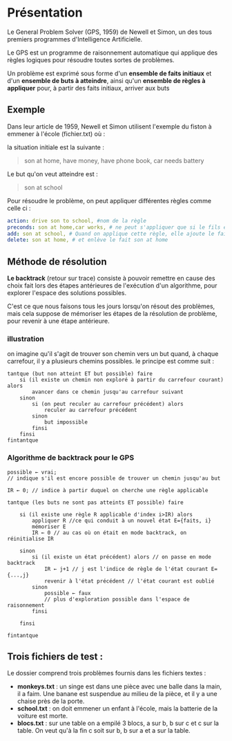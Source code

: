 # Présentation

Le General Problem Solver (GPS, 1959) de Newell et Simon, un des tous premiers programmes d'Intelligence Artificielle.

Le GPS est un programme de raisonnement automatique qui applique des règles logiques pour résoudre toutes sortes de problèmes.

Un problème est exprimé sous forme d'un **ensemble de faits initiaux** et d'un **ensemble de buts à atteindre**, ainsi qu'un **ensemble de règles à appliquer** pour, à partir des faits
initiaux, arriver aux buts

## Exemple 

Dans leur article de 1959, Newell et Simon utilisent l'exemple du fiston à emmener à l'école (fichier.txt) où :

la situation initiale est la suivante :

> son at home, have money, have phone book, car needs battery

Le but qu'on veut atteindre est :

> son at school

Pour résoudre le problème, on peut appliquer différentes règles comme celle ci :

```yml
action: drive son to school, #nom de la règle
preconds: son at home,car works, # ne peut s'appliquer que si le fils est à la maison et que lavoiture fonctionne
add: son at school, # Quand on applique cette règle, elle ajoute le fait son at school
delete: son at home, # et enlève le fait son at home
```

## Méthode de résolution 

**Le backtrack** (retour sur trace) consiste à pouvoir remettre en cause des choix fait lors des étapes antérieures de l'exécution d'un algorithme, pour explorer l'espace des solutions possibles.

C'est ce que nous faisons tous les jours lorsqu'on résout des problèmes, mais cela suppose de mémoriser les étapes de la résolution de problème, pour revenir à une étape antérieure.

### illustration 

on imagine qu'il s'agit de trouver son chemin vers un but quand, à chaque carrefour, il y a plusieurs chemins possibles. le principe est comme suit :

```
tantque (but non atteint ET but possible) faire
	si (il existe un chemin non exploré à partir du carrefour courant) alors
		avancer dans ce chemin jusqu'au carrefour suivant
	sinon
		si (on peut reculer au carrefour précédent) alors
			reculer au carrefour précédent
		sinon
			but impossible
		finsi
	finsi
fintantque
```

### Algorithme de backtrack pour le GPS

```
possible ← vrai; 
// indique s'il est encore possible de trouver un chemin jusqu'au but

IR ← 0; // indice à partir duquel on cherche une règle applicable

tantque (les buts ne sont pas atteints ET possible) faire

	si (il existe une règle R applicable d'index i>IR) alors
		appliquer R //ce qui conduit à un nouvel état E={faits, i}
		mémoriser E
		IR ← 0 // au cas où on était en mode backtrack, on réinitialise IR
		
	sinon
		si (il existe un état précédent) alors // on passe en mode backtrack
			IR ← j+1 // j est l'indice de règle de l'état courant E={...,j}
			revenir à l'état précédent // l'état courant est oublié
		sinon
			possible ← faux 
			// plus d'exploration possible dans l'espace de raisonnement
		finsi
		
	finsi
	
fintantque
```


## Trois fichiers de test :

Le dossier comprend trois problèmes fournis dans les fichiers textes :

- **monkeys.txt** : un singe est dans une pièce avec une balle dans la main, il a faim. Une banane est suspendue au milieu de la pièce, et il y a une chaise près de la porte.
- **school.txt** : on doit emmener un enfant à l'école, mais la batterie de la voiture est morte.
- **blocs.txt** : sur une table on a empilé 3 blocs, a sur b, b sur c et c sur la table. On veut qu'à la fin c soit sur b, b sur a et a sur la table.